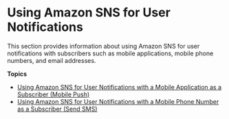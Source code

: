 # Using Amazon SNS for User Notifications<a name="sns-user-notifications"></a>

This section provides information about using Amazon SNS for user notifications with subscribers such as mobile applications, mobile phone numbers, and email addresses\.

**Topics**
+ [Using Amazon SNS for User Notifications with a Mobile Application as a Subscriber \(Mobile Push\)](sns-mobile-application-as-subscriber.md)
+ [Using Amazon SNS for User Notifications with a Mobile Phone Number as a Subscriber \(Send SMS\)](sns-mobile-phone-number-as-subscriber.md)